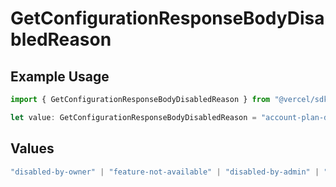 # GetConfigurationResponseBodyDisabledReason

## Example Usage

```typescript
import { GetConfigurationResponseBodyDisabledReason } from "@vercel/sdk/models/operations";

let value: GetConfigurationResponseBodyDisabledReason = "account-plan-downgrade";
```

## Values

```typescript
"disabled-by-owner" | "feature-not-available" | "disabled-by-admin" | "original-owner-left-the-team" | "account-plan-downgrade" | "original-owner-role-downgraded"
```